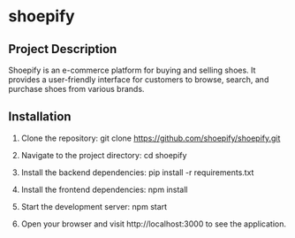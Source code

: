 # shoepify

## Project Description
Shoepify is an e-commerce platform for buying and selling shoes. It provides a user-friendly interface for customers to browse, search, and purchase shoes from various brands.

## Installation
1. Clone the repository:
   git clone https://github.com/shoepify/shoepify.git

2. Navigate to the project directory:
    cd shoepify

3. Install the backend dependencies:
    pip install -r requirements.txt

4. Install the frontend dependencies:
    npm install

5. Start the development server:
    npm start

6. Open your browser and visit http://localhost:3000 to see the application.

